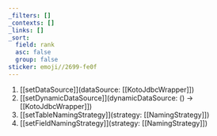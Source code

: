 ```yaml
---
_filters: []
_contexts: []
_links: []
_sort:
  field: rank
  asc: false
  group: false
sticker: emoji//2699-fe0f
---
```

1. [[setDataSource]](dataSource: [[KotoJdbcWrapper]])
2. [[setDynamicDataSource]](dynamicDataSource: () -> [[KotoJdbcWrapper]])
3. [[setTableNamingStrategy]](strategy: [[NamingStrategy]])
4. [[setFieldNamingStrategy]](strategy: [[NamingStrategy]])